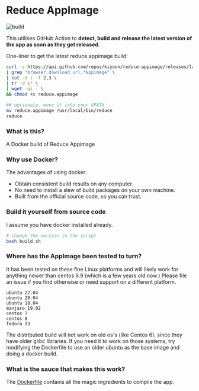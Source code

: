 # Reduce AppImage
![build](https://github.com/kiyoon/reduce-appimage/actions/workflows/check_app_version.yml/badge.svg)

This utilises GitHub Action to **detect, build and release the latest version of the app as soon as they get released**.

One-liner to get the latest reduce.appimage build:
```bash
curl -s https://api.github.com/repos/kiyoon/reduce-appimage/releases/latest \
| grep "browser_download_url.*appimage" \
| cut -d : -f 2,3 \
| tr -d \" \
| wget -qi - \
&& chmod +x reduce.appimage

## optionaly, move it into your $PATH
mv reduce.appimage /usr/local/bin/reduce
reduce
```

### What is this?
A Docker build of Reduce Appimage

### Why use Docker?
The advantages of using docker:
- Obtain consistent build results on any computer.
- No need to install a slew of build packages on your own machine.
- Built from the official source code, so you can trust.

### Build it yourself from source code
I assume you have docker installed already.
```bash
# change the version in the script
bash build.sh
```

### Where has the AppImage been tested to turn?
It has been tested on these fine Linux platforms and will likely work for anything newer than centos 6.9 (which is a few years old now.) Please file an issue if you find otherwise or need support on a different platform.
```
ubuntu 22.04
ubuntu 20.04
ubuntu 18.04
manjaro 19.02
centos 7
centos 8
fedora 33
```
The distributed build will not work on old os's (like Centos 6), since they have older glibc libraries.
If you need it to work on those systems, try modifying the Dockerfile to use an older ubuntu as the base image and doing a docker build.

### What is the sauce that makes this work?
The [Dockerfile](Dockerfile) contains all the magic ingredients to compile the app.
